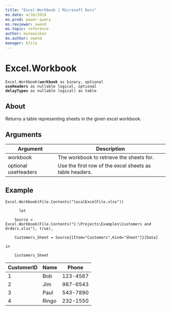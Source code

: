 ```yaml
---
title: "Excel.Workbook | Microsoft Docs"
ms.date: 4/16/2018
ms.prod: power-query
ms.reviewer: owend
ms.topic: reference
author: minewiskan
ms.author: owend
manager: kfile
---
```

# Excel.Workbook
  
<code>Excel.Workbook(**workbook** as binary, optional **useHeaders** as nullable logical, optional **delayTypes** as nullable logical) as table </code>

## About  
Returns a table representing sheets in the given excel workbook.  

  
## Arguments  
  
|Argument|Description|  
|------------|---------------|  
|workbook|The workbook to retrieve the sheets for.|  
|optional useHeaders|Use the first row of the excel sheets as table headers.|  
  
## Example  
  
```  
Excel.Workbook(File.Contents("localExcelFile.xlsx"))  
  
      let  
  
    Source = Excel.Workbook(File.Contents("C:\Projects\Examples\Customers and Orders.xlsx"), true),  
  
    Customers_Sheet = Source{[Item="Customers",Kind="Sheet"]}[Data]  
  
in  
  
    Customers_Sheet  
```  
  
|CustomerID|Name|Phone|  
|--------------|--------|---------|  
|1|Bob|123-4567|  
|2|Jim|987-6543|  
|3|Paul|543-7890|  
|4|Ringo|232-1550|  
  
